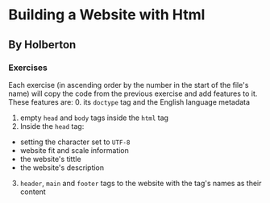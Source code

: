 # Building a Website with Html
## By Holberton
### Exercises
Each exercise (in ascending order by the number in the start of the file's name) will copy the code from the previous exercise and add features to it. These features are:
0. its ```doctype``` tag and the English language metadata
1. empty ```head``` and ```body``` tags inside the ```html``` tag
2. Inside the ```head``` tag:
- setting the character set to ```UTF-8```
- website fit and scale information
- the website's tittle
- the website's description
3. ```header```, ```main``` and ```footer``` tags to the website with the tag's names as their content
